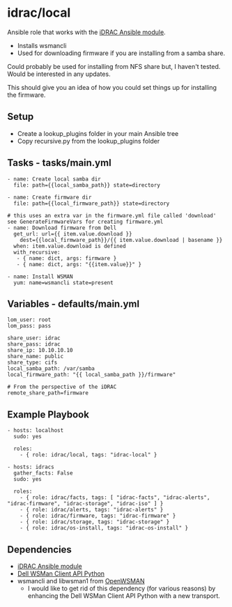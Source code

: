 # idrac/local
Ansible role that works with the [iDRAC Ansible module](https://github.com/hbeatty/iDRAC-Ansible-module).

* Installs wsmancli
* Used for downloading firmware if you are installing from a samba share.

Could probably be used for installing from NFS share but, I haven't tested. Would be interested in any updates.

This should give you an idea of how you could set things up for installing the firmware.

## Setup

* Create a lookup_plugins folder in your main Ansible tree
* Copy recursive.py from the lookup_plugins folder

## Tasks - tasks/main.yml

```
- name: Create local samba dir
  file: path={{local_samba_path}} state=directory

- name: Create firmware dir
  file: path={{local_firmware_path}} state=directory

# this uses an extra var in the firmware.yml file called 'download' see GenerateFirmwareVars for creating firmware.yml
- name: Download firmware from Dell
  get_url: url={{ item.value.download }}
    dest={{local_firmware_path}}/{{ item.value.download | basename }}
  when: item.value.download is defined
  with_recursive:
   - { name: dict, args: firmware }
   - { name: dict, args: "{{item.value}}" }

- name: Install WSMAN
  yum: name=wsmancli state=present
```

## Variables - defaults/main.yml

```
lom_user: root
lom_pass: pass

share_user: idrac
share_pass: idrac
share_ip: 10.10.10.10
share_name: public
share_type: cifs
local_samba_path: /var/samba
local_firmware_path: "{{ local_samba_path }}/firmware"

# From the perspective of the iDRAC
remote_share_path=firmware
```

## Example Playbook

```
- hosts: localhost
  sudo: yes
  
  roles:
    - { role: idrac/local, tags: "idrac-local" }

- hosts: idracs
  gather_facts: False
  sudo: yes

  roles:
    - { role: idrac/facts, tags: [ "idrac-facts", "idrac-alerts", "idrac-firmware", "idrac-storage", "idrac-iso" ] }
    - { role: idrac/alerts, tags: "idrac-alerts" }
    - { role: idrac/firmware, tags: "idrac-firmware" }
    - { role: idrac/storage, tags: "idrac-storage" }
    - { role: idrac/os-install, tags: "idrac-os-install" }
```

## Dependencies

* [iDRAC Ansible module](https://github.com/hbeatty/iDRAC-Ansible-module)
* [Dell WSMan Client API Python](https://github.com/hbeatty/dell-wsman-client-api-python)
* wsmancli and libwsman1 from [OpenWSMAN](https://openwsman.github.io/)
  * I would like to get rid of this dependency (for various reasons) by enhancing the Dell WSMan Client API Python with a new transport.

